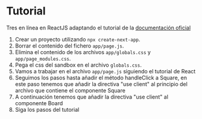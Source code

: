 # Tutorial 

Tres en línea en ReactJS adaptando el tutorial de la [documentación oficial](https://es.react.dev/learn/tutorial-tic-tac-toe)

1. Crear un proyecto utilizando `npx create-next-app`.
2. Borrar el contenido del fichero `app/page.js`.
3. Elimina el contenido de los archivos `app/globals.css` y `app/page_modules.css`.
4. Pega el css del sandbox en el archivo `globals.css`.
5. Vamos a trabajar en el archivo `app/page.js` siguiendo el tutorial de React
6. Seguimos los pasos hasta añadir el método handleClick a Square, en este paso tenemos que añadir la directiva "use client" al principio del archivo que contiene el componente Square
7. A continuación tenemos que añadir la directiva "use client" al componente Board
8. Siga los pasos del tutorial
